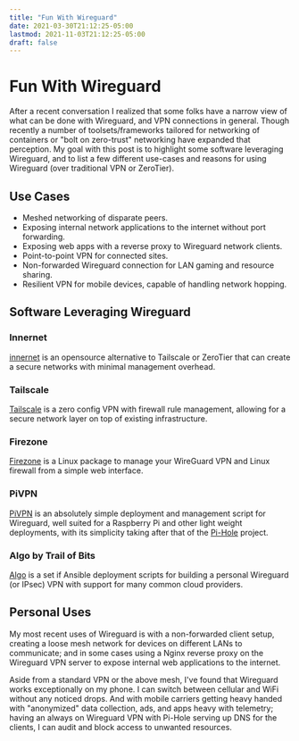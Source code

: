 ```yaml
---
title: "Fun With Wireguard"
date: 2021-03-30T21:12:25-05:00
lastmod: 2021-11-03T21:12:25-05:00
draft: false
---
```


# Fun With Wireguard

After a recent conversation I realized that some folks have a narrow view of what can be done 
with Wireguard, and VPN connections in general. Though recently a number of toolsets/frameworks 
tailored for networking of containers or "bolt on zero-trust" networking have expanded that 
perception. My goal with this post is to highlight some software leveraging Wireguard, and to 
list a few different use-cases and reasons for using Wireguard (over traditional VPN or 
ZeroTier).


## Use Cases
* Meshed networking of disparate peers. 
* Exposing internal network applications to the internet without port forwarding.
* Exposing web apps with a reverse proxy to Wireguard network clients.
* Point-to-point VPN for connected sites.
* Non-forwarded Wireguard connection for LAN gaming and resource sharing.
* Resilient VPN for mobile devices, capable of handling network hopping.

## Software Leveraging Wireguard

### Innernet
[innernet](https://blog.tonari.no/introducing-innernet) is an opensource alternative to Tailscale 
or ZeroTier that can create a secure networks with minimal management overhead. 

### Tailscale
[Tailscale](https://tailscale.com/) is a zero config VPN with firewall rule management, allowing 
for a secure network layer on top of existing infrastructure.

### Firezone
[Firezone](https://github.com/firezone/firezone) is a Linux package to manage your WireGuard VPN and Linux firewall from a simple web interface.

### PiVPN
[PiVPN](https://www.pivpn.io/) is an absolutely simple deployment and management script for 
Wireguard, well suited for a Raspberry Pi and other light weight deployments, with its simplicity 
taking after that of the [Pi-Hole](https://pi-hole.net/) project.

### Algo by Trail of Bits
[Algo](https://github.com/trailofbits/algo) is a set if Ansible deployment scripts for building a 
personal Wireguard (or IPsec) VPN with support for many common cloud providers.


## Personal Uses
My most recent uses of Wireguard is with a non-forwarded client setup, creating a loose mesh network for devices on different LANs to communicate; and in some cases using a Nginx reverse proxy on the Wireguard VPN server to expose internal web applications to the internet.

Aside from a standard VPN or the above mesh, I've found that Wireguard works exceptionally on my 
phone. I can switch between cellular and WiFi without any noticed drops. And with mobile carriers 
getting heavy handed with "anonymized" data collection, ads, and apps heavy with telemetry; 
having an always on Wireguard VPN with Pi-Hole serving up DNS for the clients, I can audit and 
block access to unwanted resources.
